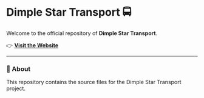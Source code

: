 # Dimple Star Transport 🚍

Welcome to the official repository of **Dimple Star Transport**.

👉 **[Visit the Website](https://drei32.github.io/bus/)** 

---

### 📂 About
This repository contains the source files for the Dimple Star Transport project.

